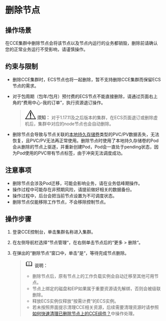 # 删除节点<a name="cce_10_0186"></a>

## 操作场景<a name="section748912450371"></a>

在CCE集群中删除节点会将该节点以及节点内运行的业务都销毁，删除前请确认您的正常业务运行不受影响，请谨慎操作。

## 约束与限制<a name="section1999130951"></a>

-   删除CCE集群时，ECS节点也将一起删除，暂不支持删除CCE集群而保留ECS节点的需求。
-   对于包周期（包年/包月）预付费的ECS节点不能直接删除，请通过页面右上角的“费用中心-我的订单”，执行资源退订操作。

    >![](public_sys-resources/icon-notice.gif) **须知：** 
    >对于1.17.11及之后版本的集群，在ECS页面退订或删除虚机后，集群中对应的node节点也会自动删除。

-   删除节点会导致与节点关联的[本地持久存储卷](本地持久存储卷和临时存储卷.md)类型的PVC/PV数据丢失，无法恢复，且PVC/PV无法再正常使用。删除节点时使用了本地持久存储卷的Pod会从删除的节点上驱逐，并重新创建Pod，Pod会一直处于pending状态，因为Pod使用的PVC带有节点标签，由于冲突无法调度成功。

## 注意事项<a name="section83421713122615"></a>

-   删除节点会涉及Pod迁移，可能会影响业务，请在业务低峰期操作。
-   操作过程中可能存在非预期风险，请提前做好相关的数据备份。
-   操作过程中，后台会把当前节点设置为不可调度状态。
-   删除节点仅能移除工作节点，不会移除控制节点。

## 操作步骤<a name="section727210277269"></a>

1.  登录CCE控制台，单击集群名称进入集群。
2.  在左侧导航栏选择“节点管理“，在右侧单击节点后的“更多 \> 删除“。
3.  在弹出的“删除节点“窗口中，单击“是“，等待完成节点删除。

    >![](public_sys-resources/icon-note.gif) **说明：** 
    >-   删除节点后，原有节点上的工作负载实例会自动迁移至其他可用节点。
    >-   节点上绑定的磁盘和EIP如果属于重要资源请先解绑，否则会被级联删除。
    >-   释放ECS实例仅释放“按需计费“的ECS实例。
    >-   若未按照界面提示清理CCE相关资源，后续需要清理资源时请参照[如何快速清理已删除节点上的CCE组件？](https://support.huaweicloud.com/bestpractice-cce/cce_bestpractice_00008.html)中操作处理。


